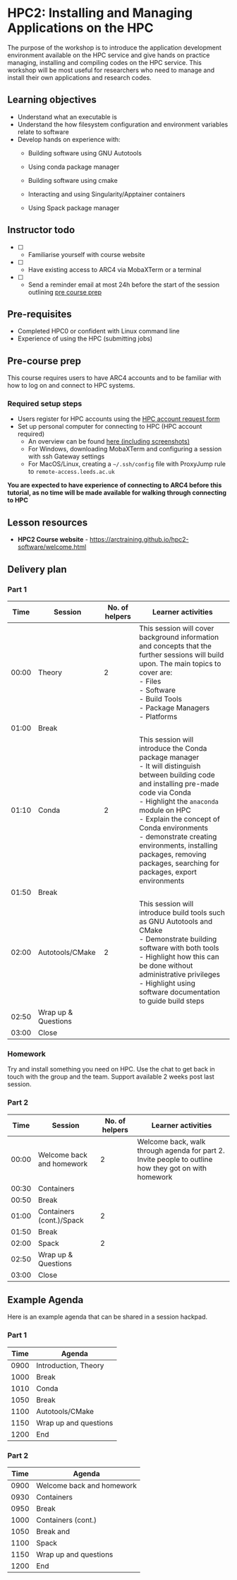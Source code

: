 # HPC2: Installing and Managing Applications on the HPC

The purpose of the workshop is to introduce the application development environment available on the HPC service and give hands on practice managing, installing and compiling codes on the HPC service. This workshop will be most useful for researchers who need to manage and install their own applications and research codes.

## Learning objectives

* Understand what an executable is
* Understand the how filesystem configuration and environment variables relate to software
* Develop hands on experience with:
    * Building software using GNU Autotools
    * Using conda package manager
    * Building software using cmake
    * Interacting and using Singularity/Apptainer containers

    * Using Spack package manager

 

## Instructor todo

- [ ] - Familiarise yourself with course website
- [ ] - Have existing access to ARC4 via MobaXTerm or a terminal
- [ ] - Send a reminder email at most 24h before the start of the session outlining [pre course prep](#Pre-course-prep)

## Pre-requisites 

- Completed HPC0 or confident with Linux command line
- Experience of using the HPC (submitting jobs)

## Pre-course prep

This course requires users to have ARC4 accounts and to be familiar with how to log on and connect to HPC systems.

### Required setup steps

- Users register for HPC accounts using the [HPC account request form](https://leeds.service-now.com/it?id=sc_cat_item&sys_id=4c002dd70f235f00a82247ece1050ebc)
- Set up personal computer for connecting to HPC (HPC account required)
    - An overview can be found [here (including screenshots)](https://hackmd.io/xBKb6Az3QmewUsVF3ab2qg#Pre-workshop-prep)
    - For Windows, downloading MobaXTerm and configuring a session with ssh Gateway settings
    - For MacOS/Linux, creating a `~/.ssh/config` file with ProxyJump rule to `remote-access.leeds.ac.uk`

**You are expected to have experience of connecting to ARC4 before this tutorial, as no time will be made available for walking through connecting to HPC**

## Lesson resources

- **HPC2 Course website** - https://arctraining.github.io/hpc2-software/welcome.html

## Delivery plan

### Part 1

| Time      | Session                          | No. of helpers  | Learner activities |
| --------- | -------------------------------- | --------------- | -----------------  |
| 00:00     | Theory                           | 2               | This session will cover background information and concepts that the further sessions will build upon. The main topics to cover are:<br>- Files<br>- Software<br>- Build Tools<br>- Package Managers<br>- Platforms|
| 01:00     | Break                            |                 |                    |
| 01:10     | Conda                            | 2               | This session will introduce the Conda package manager <br> - It will distinguish between building code and installing pre-made code via Conda <br> - Highlight the `anaconda` module on HPC <br> - Explain the concept of Conda environments <br> - demonstrate creating environments, installing packages, removing packages, searching for packages, export environments  |
| 01:50     | Break                            |                 |                    |
| 02:00     | Autotools/CMake                  | 2               | This session will introduce build tools such as GNU Autotools and CMake <br> - Demonstrate building software with both tools <br> - Highlight how this can be done without administrative privileges <br> - Highlight using software documentation to guide build steps |
| 02:50     | Wrap up & Questions             |                 |                     |
| 03:00     | Close                           |                 |                     |


### Homework

Try and install something you need on HPC. Use the chat to get back in touch with the group and the team. Support available 2 weeks post last session.


### Part 2

| Time     | Session                          | No. of helpers   | Learner activities |
| -------- | -------------------------------- | ---------------  | -----------------  |
| 00:00     | Welcome back and homework       | 2                | Welcome back, walk through agenda for part 2. Invite people to outline how they got on with homework |
| 00:30     | Containers                      |                  |                    |
| 00:50     | Break                           |                  |                    |
| 01:00     | Containers (cont.)/Spack        | 2                |                    |
| 01:50     | Break                           |                  |                    |
| 02:00     | Spack                           | 2                |                    |                    
| 02:50     | Wrap up & Questions             |                  |                    |
| 03:00     | Close                           |                  |                    |


## Example Agenda

Here is an example agenda that can be shared in a session hackpad.

### Part 1

| Time     | Agenda                          |
| -------- | ------------------------------- |
| 0900     | Introduction, Theory            |
| 1000     | Break                           |
| 1010     | Conda                           |
| 1050     | Break                           |
| 1100     | Autotools/CMake                 |
| 1150     | Wrap up and questions           |
| 1200     | End                             |

### Part 2


| Time     | Agenda                          |
| -------- | ------------------------------- |
| 0900     | Welcome back and homework       |
| 0930     | Containers                      |
| 0950     | Break                           |
| 1000     | Containers (cont.)              |
| 1050     | Break and                       |
| 1100     | Spack                           |
| 1150     | Wrap up and questions           |
| 1200     | End                             |
